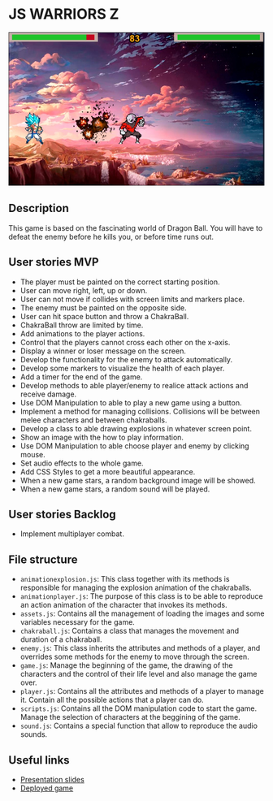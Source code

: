 # JS WARRIORS Z

<img src="./img/Others/screenshot.jpg">

## Description

This game is based on the fascinating world of Dragon Ball. You will have to defeat the enemy before he kills you, or before time runs out.

## User stories MVP

- The player must be painted on the correct starting position.
- User can move right, left, up or down.
- User can not move if collides with screen limits and markers place.
- The enemy must be painted on the opposite side.
- User can hit space button and throw a ChakraBall.
- ChakraBall throw are limited by time.
- Add animations to the player actions.
- Control that the players cannot cross each other on the x-axis.
- Display a winner or loser message on the screen.
- Develop the functionality for the enemy to attack automatically.
- Develop some markers to visualize the health of each player.
- Add a timer for the end of the game.
- Develop methods to able player/enemy to realice attack actions and receive damage.
- Use DOM Manipulation to able to play a new game using a button.
- Implement a method for managing collisions. Collisions will be between melee characters and between chakraballs.
- Develop a class to able drawing explosions in whatever screen point.
- Show an image with the how to play information.
- Use DOM Manipulation to able choose player and enemy by clicking mouse.
- Set audio effects to the whole game.
- Add CSS Styles to get a more beautiful appearance.
- When a new game stars, a random background image will be showed.
- When a new game stars, a random sound will be played.

## User stories Backlog

- Implement multiplayer combat.

## File structure

- <code>animationexplosion.js</code>: This class together with its methods is responsible for managing the explosion animation of the chakraballs. 
- <code>animationplayer.js</code>: The purpose of this class is to be able to reproduce an action animation of the character that invokes its methods.
- <code>assets.js</code>: Contains all the management of loading the images and some variables necessary for the game. 
- <code>chakraball.js</code>: Contains a class that manages the movement and duration of a chakraball.
- <code>enemy.js</code>: This class inherits the attributes and methods of a player, and overrides some methods for the enemy to move through the screen.
- <code>game.js</code>: Manage the beginning of the game, the drawing of the characters and the control of their life level and also manage the game over.
- <code>player.js</code>: Contains all the attributes and methods of a player to manage it. Contain all the possible actions that a player can do.
- <code>scripts.js</code>: Contains all the DOM manipulation code to start the game. Manage the selection of characters at the beggining of the game.
- <code>sound.js</code>: Contains a special function that allow to reproduce the audio sounds. 

## Useful links

- [Presentation slides](https://slides.com/d/iRCC3zs/live#/jswarriorsz)
- [Deployed game](https://danignz.github.io/ih-project1-template/)
